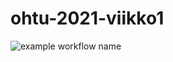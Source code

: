# ohtu-2021-viikko1

![example workflow name](https://github.com/tomihaapala/ohtu-viikko1-2021/workflows/Java%20CI%20with%20Gradle/badge.svg)
